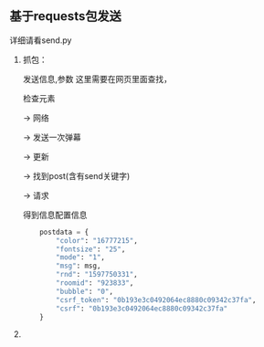 ## 基于requests包发送

详细请看send.py

1. 抓包：

   发送信息,参数 这里需要在网页里面查找，

   检查元素

   -> 网络 

   -> 发送一次弹幕 

   -> 更新 

   -> 找到post(含有send关键字) 

   -> 请求

   得到信息配置信息

   

   ```python
       postdata = {
           "color": "16777215",
           "fontsize": "25",
           "mode": "1",
           "msg": msg,
           "rnd": "1597750331",
           "roomid": "923833",
           "bubble": "0",
           "csrf_token": "0b193e3c0492064ec8880c09342c37fa",
           "csrf": "0b193e3c0492064ec8880c09342c37fa"
       }
   ```

2. 
